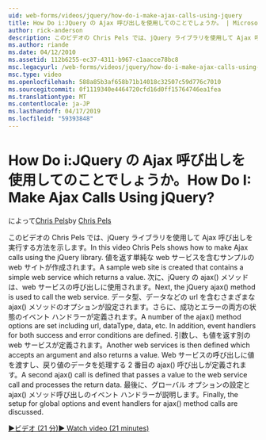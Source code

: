 ```yaml
---
uid: web-forms/videos/jquery/how-do-i-make-ajax-calls-using-jquery
title: How Do i:JQuery の Ajax 呼び出しを使用してのことでしょうか。 | Microsoft Docs
author: rick-anderson
description: このビデオの Chris Pels では、jQuery ライブラリを使用して Ajax 呼び出しを実行する方法を示します。 返す単純な web サービスを含むサンプルの web サイトを作成しています.
ms.author: riande
ms.date: 04/12/2010
ms.assetid: 112b6255-ec37-4311-b967-c1aacce78bc8
msc.legacyurl: /web-forms/videos/jquery/how-do-i-make-ajax-calls-using-jquery
msc.type: video
ms.openlocfilehash: 588a85b3af658b71b14018c32507c59d776c7010
ms.sourcegitcommit: 0f1119340e4464720cfd16d0ff15764746ea1fea
ms.translationtype: MT
ms.contentlocale: ja-JP
ms.lasthandoff: 04/17/2019
ms.locfileid: "59393848"
---
```

# <a name="how-do-i-make-ajax-calls-using-jquery"></a><span data-ttu-id="db79a-105">How Do i:JQuery の Ajax 呼び出しを使用してのことでしょうか。</span><span class="sxs-lookup"><span data-stu-id="db79a-105">How Do I: Make Ajax Calls Using jQuery?</span></span>

<span data-ttu-id="db79a-106">によって[Chris Pels](https://twitter.com/chrispels)</span><span class="sxs-lookup"><span data-stu-id="db79a-106">by [Chris Pels](https://twitter.com/chrispels)</span></span>

<span data-ttu-id="db79a-107">このビデオの Chris Pels では、jQuery ライブラリを使用して Ajax 呼び出しを実行する方法を示します。</span><span class="sxs-lookup"><span data-stu-id="db79a-107">In this video Chris Pels shows how to make Ajax calls using the jQuery library.</span></span> <span data-ttu-id="db79a-108">値を返す単純な web サービスを含むサンプルの web サイトが作成されます。</span><span class="sxs-lookup"><span data-stu-id="db79a-108">A sample web site is created that contains a simple web service which returns a value.</span></span> <span data-ttu-id="db79a-109">次に、jQuery の ajax() メソッドは、web サービスの呼び出しに使用されます。</span><span class="sxs-lookup"><span data-stu-id="db79a-109">Next, the jQuery ajax() method is used to call the web service.</span></span> <span data-ttu-id="db79a-110">データ型、データなどの url を含むさまざまな ajax() メソッドのオプションが設定されます。さらに、成功とエラーの両方の状態のイベント ハンドラーが定義されます。</span><span class="sxs-lookup"><span data-stu-id="db79a-110">A number of the ajax() method options are set including url, dataType, data, etc. In addition, event handlers for both success and error conditions are defined.</span></span> <span data-ttu-id="db79a-111">引数し、も値を返す別の web サービスが定義されます。</span><span class="sxs-lookup"><span data-stu-id="db79a-111">Another web services is then defined which accepts an argument and also returns a value.</span></span> <span data-ttu-id="db79a-112">Web サービスの呼び出しに値を渡すし、戻り値のデータを処理する 2 番目の ajax() 呼び出しが定義されます。</span><span class="sxs-lookup"><span data-stu-id="db79a-112">A second ajax() call is defined that passes a value to the web service call and processes the return data.</span></span> <span data-ttu-id="db79a-113">最後に、グローバル オプションの設定と ajax() メソッド呼び出しのイベント ハンドラーが説明します。</span><span class="sxs-lookup"><span data-stu-id="db79a-113">Finally, the setup for global options and event handlers for ajax() method calls are discussed.</span></span>

[<span data-ttu-id="db79a-114">&#9654;ビデオ (21 分)</span><span class="sxs-lookup"><span data-stu-id="db79a-114">&#9654; Watch video (21 minutes)</span></span>](https://channel9.msdn.com/Blogs/ASP-NET-Site-Videos/how-do-i-make-ajax-calls-using-jquery)
